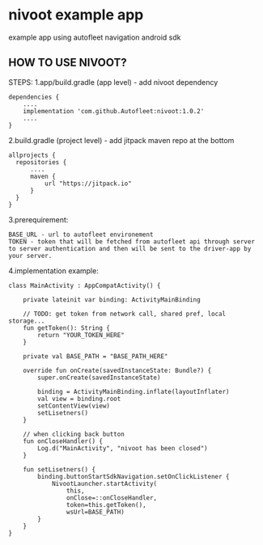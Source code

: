 # nivoot example app
example app using autofleet navigation android sdk


## HOW TO USE NIVOOT?
STEPS:
1.app/build.gradle (app level) - add nivoot dependency

    dependencies {
        ....
        implementation 'com.github.Autofleet:nivoot:1.0.2'
        ....
    }
    
    
    
2.build.gradle (project level) - add jitpack maven repo at the bottom

    allprojects {
      repositories {
          ....
          maven {
              url "https://jitpack.io"
          }
      }
    }
3.prerequirement:

    BASE_URL - url to autofleet environement
    TOKEN - token that will be fetched from autofleet api through server to server authentication and then will be sent to the driver-app by your server.
    
4.implementation example:


    class MainActivity : AppCompatActivity() {

        private lateinit var binding: ActivityMainBinding

        // TODO: get token from network call, shared pref, local storage...
        fun getToken(): String {
            return "YOUR_TOKEN_HERE"
        }

        private val BASE_PATH = "BASE_PATH_HERE"

        override fun onCreate(savedInstanceState: Bundle?) {
            super.onCreate(savedInstanceState)

            binding = ActivityMainBinding.inflate(layoutInflater)
            val view = binding.root
            setContentView(view)
            setLisetners()
        }

        // when clicking back button
        fun onCloseHandler() {
            Log.d("MainActivity", "nivoot has been closed")
        }

        fun setLisetners() {
            binding.buttonStartSdkNavigation.setOnClickListener {
                NivootLauncher.startActivity(
                    this,
                    onClose=::onCloseHandler,
                    token=this.getToken(),
                    wsUrl=BASE_PATH)
            }
        }
    }
